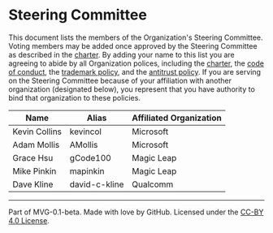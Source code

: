 # Steering Committee

This document lists the members of the Organization's Steering Committee. Voting members may be added once approved by the Steering Committee as described in the [charter](./CHARTER.md). By adding your name to this list you are agreeing to abide by all Organization polices, including the [charter](./CHARTER.md), the [code of conduct](./CODE-OF-CONDUCT.md), the [trademark policy](./TRADEMARKS.md), and the [antitrust policy](./ANTITRUST.md). If you are serving on the Steering Committee because of your affiliation with another organization (designated below), you represent that you have authority to bind that organization to these policies.

| Name          | Alias         | Affiliated Organization |
|---------------|---------------|-------------------------|
| Kevin Collins | kevincol      | Microsoft               |
| Adam Mollis   | AMollis       | Microsoft               |
| Grace Hsu     | gCode100      | Magic Leap              |
| Mike Pinkin   | mapinkin      | Magic Leap              |
| Dave Kline    | david-c-kline | Qualcomm                |

---
Part of MVG-0.1-beta.
Made with love by GitHub. Licensed under the [CC-BY 4.0 License](https://creativecommons.org/licenses/by-sa/4.0/).
